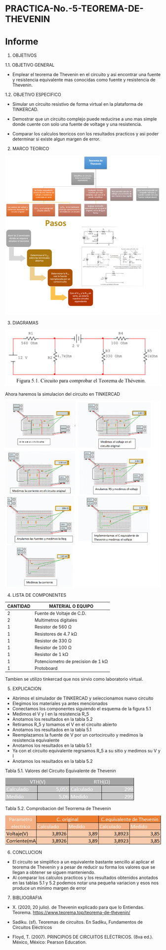 # PRACTICA-No.-5-TEOREMA-DE-THEVENIN
# Informe 

1. OBJETIVOS 

1.1. OBJETIVO GENERAL

- Emplear el teorema de Thevenin en el circuito y asi encontrar una fuente y resistencia equivalente mas conocidas como fuente y resistencia de Thevenin.

 1.2. OBJETIVO ESPECIFICO

- Simular un circuito resistivo de forma virtual en la plataforma de TINKERCAD.

- Demostrar que un circuito complejo puede reducirse a uno mas simple donde cuente con solo una fuente de voltage y una resistencia.

- Comparar los calculos teoricos con los resultados practicos y asi poder determinar si existe algun margen de error.
2. MARCO TEORICO

![.](IMG/M.T.T.png)

3. DIAGRAMAS

![.](IMG/C.T.png)

Ahora haremos la simulacion del circuito en TINKERCAD

![.](IMG/medicion.png)

4. LISTA DE COMPONENTES

| CANTIDAD|MATERIAL O EQUIPO|
| ----- | ---- |
|2|Fuente de Voltaje de C.D.|
|2|Multimetros digitales|
|1|Resistor de 560 Ω|
|1|Resistores de 4.7 kΩ|
|1|Resistor de 330 Ω|
|1|Resistor de 100 Ω|
|1|Resistor de 1 kΩ|
|1|Potenciometro de precision de 1 kΩ|
|1|Protoboard|

Tambien se utilizo tinkercad que nos sirvio como laboratorio virtual.

5. EXPLICACION 

- Abrimos el simulador de TINKERCAD y seleccionamos nuevo circuito
- Elegimos los materiales ya antes mencionados 
- Conectamos los componentes siguiendo el esquema de la figura 5.1
- Medimos el V y I en la resistencia R_5
- Anotamos los resultados en la tabla 5.2
- Retiramos R_5 y tomamos el V en el circuito abierto
- Anotamos los resultados en la tabla 5.1
- Reemplazamos la fuente de V por un cortocircuito y medimos la resistencia equivalente
- Anotamos los resultados en la tabla 5.1
- Ya con el circuito equivalente regrsamos R_5 a su sitio y medimos su V y I
- Anotamos los resultados en la tabla 5.2

Tabla 5.1. Valores del Circuito Equivalente de Thevenin

![.](IMG/T.TH.png)

Tabla 5.2. Comprobacion del Teorrema de Thevenin

![.](IMG/T2.TH.png)

6. CONCLUCION 

- El circuito se simplifico a un equivalente bastante sencillo al aplicar el teorema de Thevenin y a pesar de reducir su forma los valores que se llegan a obtener se siguen manteniendo.
- Al comparar los calculos practicos y los resultados obtenidos anotados en las tablas 5.1 y 5.2 podemos notar una pequeña variacion y esos nos produce un minimo margen de error 

7. BIBLIOGRAFIA
- X. (2020, 20 julio). de Thevenin explicado para que lo Entiendas. Teorema. https://www.teorema.top/teorema-de-thevenin/

- Sadiku. (sf). Teoremas de circuitos. En Sadiku, Fundamentos de Circuitos Eléctricos

- Floyd, T. (2007). PRINCIPIOS DE CIRCUITOS ELÉCTRICOS. (8va ed.). México, México: Pearson Education.

